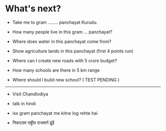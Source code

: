 # What's next?

  - Take me to gram ........ panchayat Kurudu.

  - How many people live in this gram ... panchayat?

  - Where does water in this panchayat come from?
  
  - Show agriculture lands in this panchayat (first 4 points run)
  
  - Where can I create new roads with 5 crore budget?

  - How many schools are there in 5 km range
  
  - Where should I build new school? ( TEST PENDING )


----

  - Visit Chandlodiya

  - talk in hindi
  
  - iss gram panchayat me kitne log rehte hai

  - निकटतम राष्ट्रीय राजमार्ग ढूंढें
